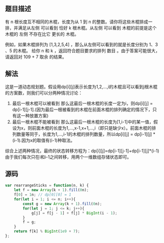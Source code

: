 ## 题目描述
有 n 根长度互不相同的木棍，长度为从 1 到 n 的整数。请你将这些木棍排成一排，并满足从左侧 可以看到 恰好 k 根木棍。从左侧 可以看到 木棍的前提是这个木棍的 左侧 不存在比它 更长的 木棍。

例如，如果木棍排列为 [1,3,2,5,4] ，那么从左侧可以看到的就是长度分别为 1、3 、5 的木棍。
给你 n 和 k ，返回符合题目要求的排列 数目 。由于答案可能很大，请返回对 109 + 7 取余 的结果。
## 解法
这是一道动态规划题。假设用dp[i][j]表示长度为1,2,...,i的木棍且可以看到j根木棍的方案数，则我们可以分两种情况讨论：
1. 最后一根木棍可以被看到
那么这最后一根木棍的长度一定为i，则dp[i][j] = dp[i-1][j-1].(因为最后一根被看到的木棍在前面木棍的排列确定的情况下，只有这一种放置方案)
2. 最后一根木棍不能被看到
那么这最后一根木棍的长度为[1,i-1]中的某一值，假设为x，则前面木棍的长度为1,...,x-1,x+1,...,i（即只是缺少x）。前面木棍的排列数量等同于，长度为1,...,i-1的木棍的排列数量，所以dp[i][j] = dp[i-1][j] * (i-1).因为x的取值有(i-1)种取法。

综合上述两种情况，最终的状态转移方程为：dp[i][j]=dp[i-1][j-1]+dp[i-1][j]*(i-1)
由于我们每次只在i和i-1之间转移，用两个一维数组存储状态即可。
## 源码
```javascript
var rearrangeSticks = function(n, k) {
    let f = new Array(k + 1).fill(0n);
    f[0] = 1n; // dp[0][0] = 1
    for(let i = 1; i <= n; i++){
        const g = new Array(k + 1).fill(0n);
        for(let j = 1; j <= k; j++){
            g[j] = f[j - 1] + f[j] * BigInt(i - 1);
        }
        f = g;
    }
    return f[k] % BigInt(1e9 + 7);
};
```